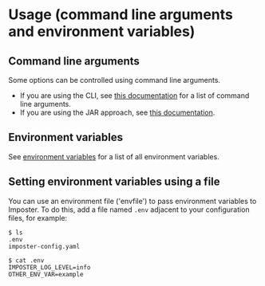 # Usage (command line arguments and environment variables)

## Command line arguments

Some options can be controlled using command line arguments.

- If you are using the CLI, see [this documentation](https://github.com/imposter-project/imposter-cli/blob/main/README.md#usage) for a list of command line arguments.
- If you are using the JAR approach, see [this documentation](usage_jar.md).

## Environment variables

See [environment variables](./environment_variables.md) for a list of all environment variables.

## Setting environment variables using a file

You can use an environment file ('envfile') to pass environment variables to Imposter. To do this, add a file named `.env` adjacent to your configuration files, for example:

```
$ ls
.env
imposter-config.yaml

$ cat .env
IMPOSTER_LOG_LEVEL=info
OTHER_ENV_VAR=example
```

